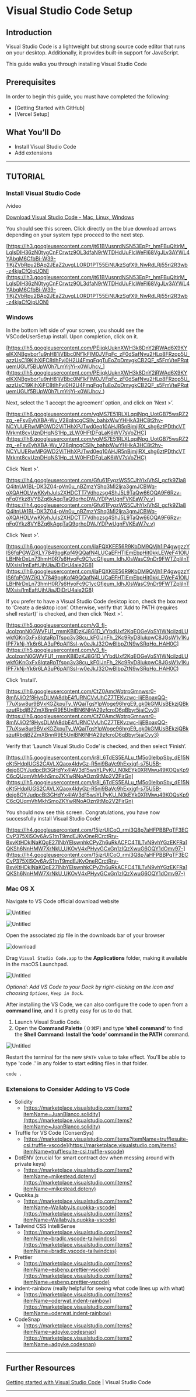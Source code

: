 # Visual Studio Code Setup

## **Introduction**

Visual Studio Code is a lightweight but strong source code editor that runs on your desktop. Additionally, it provides built-in support for JavaScript.

This guide walks you through installing Visual Studio Code

## **Prerequisites**

In order to begin this guide, you must have completed the following:

- [Getting Started with GitHub]
- [Vercel Setup]

## **What You’ll Do**

- Install Visual Studio Code
- Add extensions

---
## **TUTORIAL**
### Install Visual Studio Code

/video

[Download Visual Studio Code - Mac, Linux, Windows](https://code.visualstudio.com/download)

You should see this screen. Click directly on the blue download arrows depending on your system type proceed to the next step.

[https://lh3.googleusercontent.com/jt61BVusnrdNSN53EpPr_hmFBuQItirM_LqIsDIH36zN0tygCnFCrwtz9OL3dfaN9rWTDHdUuFlcWeFl68VgJLv3AYWL4YAbgM6CfbBi-W39-1IKjZVbRpu2BAp2JEaZ2uvgLLORD1PT55EiNUkzSgfX9_NwRdLRj55ri2R3wb-z4kjaCfQipUON](https://lh3.googleusercontent.com/jt61BVusnrdNSN53EpPr_hmFBuQItirM_LqIsDIH36zN0tygCnFCrwtz9OL3dfaN9rWTDHdUuFlcWeFl68VgJLv3AYWL4YAbgM6CfbBi-W39-1IKjZVbRpu2BAp2JEaZ2uvgLLORD1PT55EiNUkzSgfX9_NwRdLRj55ri2R3wb-z4kjaCfQipUON)

### **Windows**

In the bottom left side of your screen, you should see the VSCodeUserSetup install. Upon completion, click on it.

[https://lh5.googleusercontent.com/PEjjqkUuknXWH3k8DnY2jRWAd6X9KYelKXNBgvbor1u9nH81jVBbc0Nf1kFlM0JVFpFc_zF0dSafNvu2HLp8FRzop5U_azzUsC19KihXiFC8tIhFyi0H2U4FmqFqgTuEoZpDmygkCB2QF_s5FmVtePRqtuemUGUf5BUpW0h7LmYrjYi-x0WUhcv_](https://lh5.googleusercontent.com/PEjjqkUuknXWH3k8DnY2jRWAd6X9KYelKXNBgvbor1u9nH81jVBbc0Nf1kFlM0JVFpFc_zF0dSafNvu2HLp8FRzop5U_azzUsC19KihXiFC8tIhFyi0H2U4FmqFqgTuEoZpDmygkCB2QF_s5FmVtePRqtuemUGUf5BUpW0h7LmYrjYi-x0WUhcv_)

Next, select the ‘I accept the agreement’ option, and click on ‘Next >’.

[https://lh6.googleusercontent.com/ygMS7E51RLXLqqiNpg_UotGB75wsRZ2zg_-eFsvEyhXBA-Wy_V28qIncgCSlly_bahjxWwYHHkA3HC8t2hv-NCYUUERwMPGWD2ViTHhXPJTwd0eq10AHJR5nBjmjlRX_shg6ztPDthcVTMrkmt8cvUznDHqNS1Hp_zLW0HFtDFqLaK6WV7sVoZHC](https://lh6.googleusercontent.com/ygMS7E51RLXLqqiNpg_UotGB75wsRZ2zg_-eFsvEyhXBA-Wy_V28qIncgCSlly_bahjxWwYHHkA3HC8t2hv-NCYUUERwMPGWD2ViTHhXPJTwd0eq10AHJR5nBjmjlRX_shg6ztPDthcVTMrkmt8cvUznDHqNS1Hp_zLW0HFtDFqLaK6WV7sVoZHC)

Click ‘Next >’.

[https://lh4.googleusercontent.com/Gfu61FvgzWS5CJhYlxlVhSI_gcfk9Zla8Q4itnUA1BL-DK3Z04-pVn0u_nBZmzYShq3Ml2ljra3gmJCBWq-oXQAHOLVwKKyhJuIs2XHDCTT7Vdhozsg4ShJ5L9TaQw66OQA9F6Rzv-nFq0Ykz8VYBZq6kAgqTaQ9qrhoDWJYDPwUgnFVKEaW7v_v](https://lh4.googleusercontent.com/Gfu61FvgzWS5CJhYlxlVhSI_gcfk9Zla8Q4itnUA1BL-DK3Z04-pVn0u_nBZmzYShq3Ml2ljra3gmJCBWq-oXQAHOLVwKKyhJuIs2XHDCTT7Vdhozsg4ShJ5L9TaQw66OQA9F6Rzv-nFq0Ykz8VYBZq6kAgqTaQ9qrhoDWJYDPwUgnFVKEaW7v_v)

Click ‘Next >’.

[https://lh6.googleusercontent.com/ilaFQXKEE56R9KbDM9QVjh1IP4gwgzzYIS6fqPGWZiKLY7849pgKpf49QQafN4LUCaEFHTIEmEbpHit0kkLEWeF41OlULBHNrDxLn73hmH0R7s6HyoFc9C1ycGfjeum_IdhJ0sWasC9nDr9FWTZpIjInTMXsisi1mEaftUjhUiaJDiDrU4aie2G8](https://lh6.googleusercontent.com/ilaFQXKEE56R9KbDM9QVjh1IP4gwgzzYIS6fqPGWZiKLY7849pgKpf49QQafN4LUCaEFHTIEmEbpHit0kkLEWeF41OlULBHNrDxLn73hmH0R7s6HyoFc9C1ycGfjeum_IdhJ0sWasC9nDr9FWTZpIjInTMXsisi1mEaftUjhUiaJDiDrU4aie2G8)

If you prefer to have a Visual Studio Code desktop icon, check the box next to ‘Create a desktop icon’. Otherwise, verify that ‘Add to PATH (requires shell restart)’ is checked, and then click ‘Next >’.

[https://lh5.googleusercontent.com/y3_fj-JcolzqnN0GWVFU1_rmmKBlDzKJ8G1D_VYbdUxf2KqEOGeVoSYIWNcilzdLUwkfGKnGxFx8lqtaRpTfspq3v38cu_kF0lJnFh_2Kc9RyD8IukpwC8JGsW1v1KuIPF7kNj-Yk6r6LA3uP6pAl1SsI-w0eJkJ32OwBIbpZtN9wSRqHo_HAH0C](https://lh5.googleusercontent.com/y3_fj-JcolzqnN0GWVFU1_rmmKBlDzKJ8G1D_VYbdUxf2KqEOGeVoSYIWNcilzdLUwkfGKnGxFx8lqtaRpTfspq3v38cu_kF0lJnFh_2Kc9RyD8IukpwC8JGsW1v1KuIPF7kNj-Yk6r6LA3uP6pAl1SsI-w0eJkJ32OwBIbpZtN9wSRqHo_HAH0C)

Click ‘Install’.

[https://lh6.googleusercontent.com/CtZ0AmcWqtrpGmnwsr0-8mlVJiO2f8HysDLMA8dbE4fURNCVvUhCZ7TEKvzwc-IijEBoaxQQ-T7uXsw8ur9BVxKGZkpuTy_WQaiTgsYlpWoge96hrgE9_gk0kGMUsBEkzjQBkszutRbdjBZZmXBnnR9E5UnlBN6NHA29zfcroD6qBbyr5jaiCyy3](https://lh6.googleusercontent.com/CtZ0AmcWqtrpGmnwsr0-8mlVJiO2f8HysDLMA8dbE4fURNCVvUhCZ7TEKvzwc-IijEBoaxQQ-T7uXsw8ur9BVxKGZkpuTy_WQaiTgsYlpWoge96hrgE9_gk0kGMUsBEkzjQBkszutRbdjBZZmXBnnR9E5UnlBN6NHA29zfcroD6qBbyr5jaiCyy3)

Verify that ‘Launch Visual Studio Code’ is checked, and then select ‘Finish’.

[https://lh5.googleusercontent.com/ir8l_6TdES5EALu_tM5o0lelbpSby_dE15NcKt5HdpIUGS2CAVLXQaox4ldyGz-R5ni9BaVc9hExxjgf-s75U5B-dejg8OYJudpcBt3GHdYx4IAV3d15wsYLPyKU_N0kEYk0XRMwu49KOQsKp9C6cQUqmVhMkhSmoZKYwRNoAOzn9tMo2V2FirGn](https://lh5.googleusercontent.com/ir8l_6TdES5EALu_tM5o0lelbpSby_dE15NcKt5HdpIUGS2CAVLXQaox4ldyGz-R5ni9BaVc9hExxjgf-s75U5B-dejg8OYJudpcBt3GHdYx4IAV3d15wsYLPyKU_N0kEYk0XRMwu49KOQsKp9C6cQUqmVhMkhSmoZKYwRNoAOzn9tMo2V2FirGn)

You should now see this screen. Congratulations, you have now successfully install Visual Studio Code!

[https://lh4.googleusercontent.com/15jzrUICoO_rmi3Q8p7aHFPBBPqTF3ECCvP375XlSOv6AvS1tnT9mdEJKvOneRCrctRry-BxvKtHDklNaKQgE27lNbYElswnhkCPyZh6uRkACFC4TlLTvN9vhYGzEKFRa1QKSh6NnHMW7XrNkU_UKOvV4xPHyvGCxGn1zIQzXwuG6OQY1dOmv97-](https://lh4.googleusercontent.com/15jzrUICoO_rmi3Q8p7aHFPBBPqTF3ECCvP375XlSOv6AvS1tnT9mdEJKvOneRCrctRry-BxvKtHDklNaKQgE27lNbYElswnhkCPyZh6uRkACFC4TlLTvN9vhYGzEKFRa1QKSh6NnHMW7XrNkU_UKOvV4xPHyvGCxGn1zIQzXwuG6OQY1dOmv97-)

### **Mac OS X**

Navigate to VS Code official download website

![Untitled](https://github.com/public-assembly/public-assembly-docs/blob/main/static/imgs/vscode-install-assets/01.png)

![Untitled](https://github.com/public-assembly/public-assembly-docs/blob/main/static/imgs/vscode-install-assets/02.png)

Open the associated zip file in the downloads bar of your browser

![download](https://github.com/public-assembly/public-assembly-docs/blob/main/static/imgs/vscode-install-assets/03.png)

Drag `Visual Studio Code.app` to the **Applications** folder, making it available in the macOS Launchpad.

![Untitled](https://github.com/public-assembly/public-assembly-docs/blob/main/static/imgs/vscode-install-assets/04.png)


*Optional: Add VS Code to your Dock by right-clicking on the icon and choosing `Options`, `Keep in Dock`.*

After installing the VS Code, we can also configure the code to open from a **command line**, and it is pretty easy for us to do that.

1. Launch Visual Studio Code.
2. Open the **Command Palette** (⇧⌘P) and type ‘**shell command**‘ to find the **Shell Command: Install the ‘code’ command in the PATH** command.

![Untitled]()

Restart the terminal for the new `$PATH` value to take effect. You'll be able to type 'code .' in any folder to start editing files in that folder.

```bash
code .
```

### **Extensions to Consider Adding to VS Code**

- Solidity
    - [https://marketplace.visualstudio.com/items?itemName=JuanBlanco.solidity](https://marketplace.visualstudio.com/items?itemName=JuanBlanco.solidity)
- Truffle for VS Code (ConsenSys)
    - [https://marketplace.visualstudio.com/items?itemName=trufflesuite-csi.truffle-vscode](https://marketplace.visualstudio.com/items?itemName=trufflesuite-csi.truffle-vscode)
- DotENV (crucial for smart contract dev when messing around with private keys)
    - [https://marketplace.visualstudio.com/items?itemName=mikestead.dotenv](https://marketplace.visualstudio.com/items?itemName=mikestead.dotenv)
- Quokka.js
    - [https://marketplace.visualstudio.com/items?itemName=WallabyJs.quokka-vscode](https://marketplace.visualstudio.com/items?itemName=WallabyJs.quokka-vscode)
- Tailwind CSS IntelliSense
    - [https://marketplace.visualstudio.com/items?itemName=bradlc.vscode-tailwindcss](https://marketplace.visualstudio.com/items?itemName=bradlc.vscode-tailwindcss)
- Prettier
    - [https://marketplace.visualstudio.com/items?itemName=esbenp.prettier-vscode](https://marketplace.visualstudio.com/items?itemName=esbenp.prettier-vscode)
- indent-rainbow (really helpful for seeing what code lines up with what)
    - [https://marketplace.visualstudio.com/items?itemName=oderwat.indent-rainbow](https://marketplace.visualstudio.com/items?itemName=oderwat.indent-rainbow)
- CodeSnap
    - [https://marketplace.visualstudio.com/items?itemName=adpyke.codesnap](https://marketplace.visualstudio.com/items?itemName=adpyke.codesnap)

---

## **Further Resources**

[Getting started with Visual Studio Code](https://code.visualstudio.com/docs/introvideos/basics) | Visual Studio Code

---
